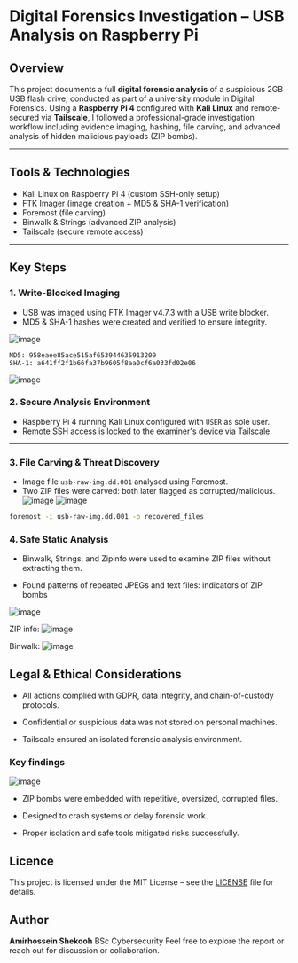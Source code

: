 # Digital Forensics Investigation – USB Analysis on Raspberry Pi

## Overview

This project documents a full **digital forensic analysis** of a suspicious 2GB USB flash drive, conducted as part of a university module in Digital Forensics. Using a **Raspberry Pi 4** configured with **Kali Linux** and remote-secured via **Tailscale**, I followed a professional-grade investigation workflow including evidence imaging, hashing, file carving, and advanced analysis of hidden malicious payloads (ZIP bombs).

---

## Tools & Technologies

- Kali Linux on Raspberry Pi 4 (custom SSH-only setup)
- FTK Imager (image creation + MD5 & SHA-1 verification)
- Foremost (file carving)
- Binwalk & Strings (advanced ZIP analysis)
- Tailscale (secure remote access)

---

## Key Steps

### 1. Write-Blocked Imaging

- USB was imaged using FTK Imager v4.7.3 with a USB write blocker.
- MD5 & SHA-1 hashes were created and verified to ensure integrity.

![image](https://github.com/user-attachments/assets/34afe317-4dc4-40db-ad6b-4f116d270f15)

```plaintext
MD5: 958eaee85ace515af653944635913209
SHA-1: a641ff2f1b66fa37b9605f8aa0cf6a033fd02e06
```
![image](https://github.com/user-attachments/assets/e1e504e7-f992-4ec5-a385-ee44c1a34df1)

### 2. Secure Analysis Environment

- Raspberry Pi 4 running Kali Linux configured with `USER` as sole user.
- Remote SSH access is locked to the examiner's device via Tailscale.

---

### 3. File Carving & Threat Discovery

- Image file `usb-raw-img.dd.001` analysed using Foremost.
- Two ZIP files were carved: both later flagged as corrupted/malicious.
![image](https://github.com/user-attachments/assets/19405016-296d-4782-84b3-6372483d9b9e)
![image](https://github.com/user-attachments/assets/171cf585-b73c-4583-8250-21913b694592)

```bash
foremost -i usb-raw-img.dd.001 -o recovered_files
```
### 4. Safe Static Analysis

- Binwalk, Strings, and Zipinfo were used to examine ZIP files without extracting them.

- Found patterns of repeated JPEGs and text files: indicators of ZIP bombs

![image](https://github.com/user-attachments/assets/bb9b51ad-141b-4203-a73f-da94fbcb0c37)

ZIP info:
![image](https://github.com/user-attachments/assets/a08736cd-db33-416f-9c42-c122ff0c5c7c)

Binwalk:
![image](https://github.com/user-attachments/assets/76543919-149e-4f2f-9451-2d48098ef467)

## Legal & Ethical Considerations
- All actions complied with GDPR, data integrity, and chain-of-custody protocols.

- Confidential or suspicious data was not stored on personal machines.

- Tailscale ensured an isolated forensic analysis environment.

### Key findings
![image](https://github.com/user-attachments/assets/67b473ea-16ce-47d7-a5c4-de250375cbda)

- ZIP bombs were embedded with repetitive, oversized, corrupted files.

- Designed to crash systems or delay forensic work.

- Proper isolation and safe tools mitigated risks successfully.

## Licence
This project is licensed under the MIT License – see the [LICENSE](./LICENSE) file for details.

## Author
**Amirhossein Shekooh**
BSc Cybersecurity
Feel free to explore the report or reach out for discussion or collaboration.
